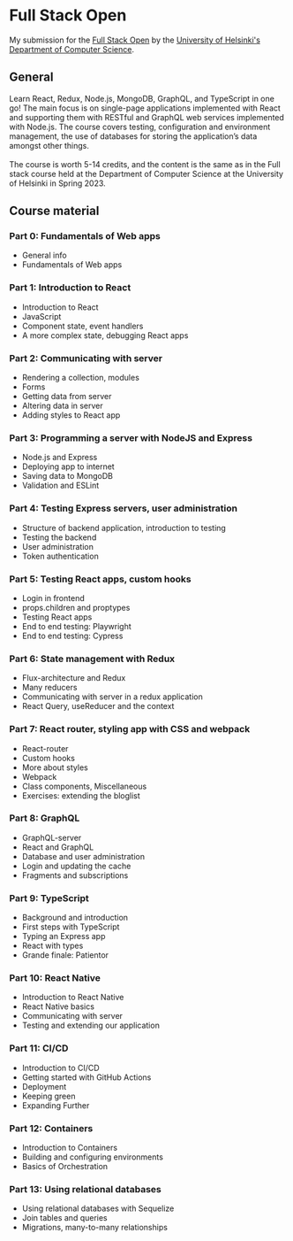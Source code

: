 # Full Stack Open

My submission for the [Full Stack Open](https://fullstackopen.com/en/) by the [University of Helsinki's Department of Computer Science](https://www.mooc.fi/en).

## General

Learn React, Redux, Node.js, MongoDB, GraphQL, and TypeScript in one go! The main focus is on single-page applications implemented with React and supporting them with RESTful and GraphQL web services implemented with Node.js. 
The course covers testing, configuration and environment management, the use of databases for storing the application’s data amongst other things.
<br /> <br />
The course is worth 5-14 credits, and the content is the same as in the Full stack course held at the Department of Computer Science at the University of Helsinki in Spring 2023. 
## Course material

### Part 0: Fundamentals of Web apps

- General info
- Fundamentals of Web apps

### Part 1: Introduction to React

- Introduction to React
- JavaScript
- Component state, event handlers
- A more complex state, debugging React apps

### Part 2: Communicating with server

- Rendering a collection, modules
- Forms
- Getting data from server
- Altering data in server
- Adding styles to React app

### Part 3: Programming a server with NodeJS and Express

- Node.js and Express
- Deploying app to internet
- Saving data to MongoDB
- Validation and ESLint

### Part 4: Testing Express servers, user administration

- Structure of backend application, introduction to testing
- Testing the backend
- User administration
- Token authentication

### Part 5: Testing React apps, custom hooks

- Login in frontend
- props.children and proptypes
- Testing React apps
- End to end testing: Playwright
- End to end testing: Cypress
  
### Part 6: State management with Redux

- Flux-architecture and Redux
- Many reducers
- Communicating with server in a redux application
- React Query, useReducer and the context

### Part 7: React router, styling app with CSS and webpack

- React-router
- Custom hooks
- More about styles
- Webpack
- Class components, Miscellaneous
- Exercises: extending the bloglist

### Part 8: GraphQL

- GraphQL-server
- React and GraphQL
- Database and user administration
- Login and updating the cache
- Fragments and subscriptions

### Part 9: TypeScript

- Background and introduction
- First steps with TypeScript
- Typing an Express app
- React with types
- Grande finale: Patientor

### Part 10: React Native

- Introduction to React Native
- React Native basics
- Communicating with server
- Testing and extending our application

### Part 11: CI/CD

- Introduction to CI/CD
- Getting started with GitHub Actions
- Deployment
- Keeping green
- Expanding Further

### Part 12: Containers

- Introduction to Containers
- Building and configuring environments
- Basics of Orchestration

### Part 13: Using relational databases

- Using relational databases with Sequelize
- Join tables and queries
- Migrations, many-to-many relationships
